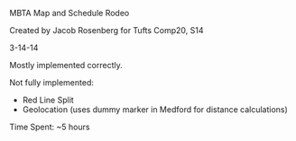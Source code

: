 MBTA Map and Schedule Rodeo

Created by Jacob Rosenberg for Tufts Comp20, S14

3-14-14

Mostly implemented correctly.

Not fully implemented:

 * Red Line Split
 * Geolocation (uses dummy marker in Medford for distance calculations)

Time Spent: ~5 hours